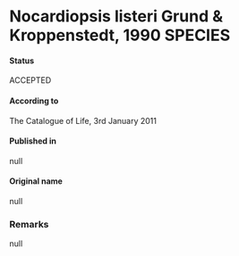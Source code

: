 # Nocardiopsis listeri Grund & Kroppenstedt, 1990 SPECIES

#### Status
ACCEPTED

#### According to
The Catalogue of Life, 3rd January 2011

#### Published in
null

#### Original name
null

### Remarks
null